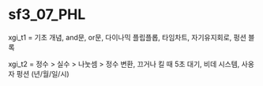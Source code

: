 # sf3_07_PHL


xgi_t1 = 기초 개념, and문, or문, 다이나믹 플립플롭, 타임차트, 자기유지회로, 펑션 블록


xgi_t2 = 정수 > 실수 > 나눗셈 > 정수 변환, 끄거나 킬 때 5초 대기, 비데 시스템, 사옹자 펑션 (년/월/일/시)
